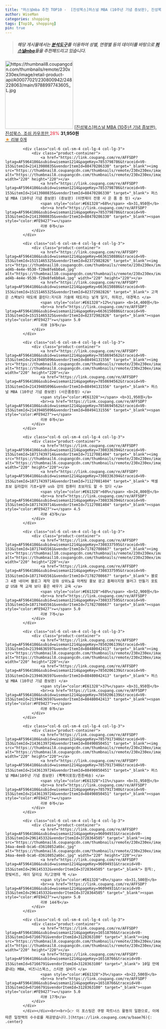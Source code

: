 ```yaml
---
title: "퍼스널mba 추천 TOP10 -  [진성북스]퍼스널 MBA (10주년 기념 증보판), 진성북스, 조쉬 카우프만 "
author: WiseMan
categories: shopping
tags: [Top10, shopping]
pin: true
---
```


> ##### 해당 게시물에서는 [**분석도구**](https://itemscout.io/)를 이용하여 **성별**, **연령별** 등의 데이터를 바탕으로 [**퍼스널mba**](https://link.coupang.com/a/baae76)들을 추천해드리고 있습니다.
<div class="container"><div class="row">
            <div class="col-6 col-sm-4 col-lg-4 col-lg-3">
                <div class="product-container">
                    <a href="https://link.coupang.com/re/AFFSDP?lptag=AF5964186&subid=wiseman1214&pageKey=7849570203&traceid=V0-153&itemId=21391881222&vendorItemId=88468375333" target="_blank"><img src="https://thumbnail8.coupangcdn.com/thumbnails/remote/230x230ex/image/retail-product-api/A00077021/230800942/248228063/main/9788997743605_L.jpg" alt="https://thumbnail8.coupangcdn.com/thumbnails/remote/230x230ex/image/retail-product-api/A00077021/230800942/248228063/main/9788997743605_L.jpg" width="220" height="220"></a>
                    <a href="https://link.coupang.com/re/AFFSDP?lptag=AF5964186&subid=wiseman1214&pageKey=7849570203&traceid=V0-153&itemId=21391881222&vendorItemId=88468375333" target="_blank"> [진성북스]퍼스널 MBA (10주년 기념 증보판), 진성북스, 조쉬 카우프만 </a>
                    <span style="color:#E61328">28%</span> <b>31,950원</b>
                    <br><a href="https://link.coupang.com/re/AFFSDP?lptag=AF5964186&subid=wiseman1214&pageKey=7849570203&traceid=V0-153&itemId=21391881222&vendorItemId=88468375333" target="_blank"><span style="color:#FE9427">★</span> 
                    리뷰 0개</a>
                </div>
            </div>
            
            <div class="col-6 col-sm-4 col-lg-4 col-lg-3">
                <div class="product-container">
                    <a href="https://link.coupang.com/re/AFFSDP?lptag=AF5964186&subid=wiseman1214&pageKey=7853798786&traceid=V0-153&itemId=21413980835&vendorItemId=88470286330" target="_blank"><img src="https://thumbnail8.coupangcdn.com/thumbnails/remote/230x230ex/image/vendor_inventory/ba86/c3a0f1e4771ce87c1ab117e36aefdab0b7e730d28d339549b89243058d9d.jpg" alt="https://thumbnail8.coupangcdn.com/thumbnails/remote/230x230ex/image/vendor_inventory/ba86/c3a0f1e4771ce87c1ab117e36aefdab0b7e730d28d339549b89243058d9d.jpg" width="220" height="220"></a>
                    <a href="https://link.coupang.com/re/AFFSDP?lptag=AF5964186&subid=wiseman1214&pageKey=7853798786&traceid=V0-153&itemId=21413980835&vendorItemId=88470286330" target="_blank"> 퍼스널 MBA (10주년 기념 증보판) (증보판) (이엔제이 전용 사 은 품 증 정) </a>
                    <span style="color:#E61328">68%</span> <b>31,950원</b>
                    <br><a href="https://link.coupang.com/re/AFFSDP?lptag=AF5964186&subid=wiseman1214&pageKey=7853798786&traceid=V0-153&itemId=21413980835&vendorItemId=88470286330" target="_blank"><span style="color:#FE9427">★</span> 
                    리뷰 0개</a>
                </div>
            </div>
            
            <div class="col-6 col-sm-4 col-lg-4 col-lg-3">
                <div class="product-container">
                    <a href="https://link.coupang.com/re/AFFSDP?lptag=AF5964186&subid=wiseman1214&pageKey=6636150886&traceid=V0-153&itemId=15151465325&vendorItemId=82372982826" target="_blank"><img src="https://thumbnail10.coupangcdn.com/thumbnails/remote/230x230ex/image/retail/images/2022/07/11/12/6/0313bf98-ad4b-4e4e-9530-f28e8fe6b0a4.jpg" alt="https://thumbnail10.coupangcdn.com/thumbnails/remote/230x230ex/image/retail/images/2022/07/11/12/6/0313bf98-ad4b-4e4e-9530-f28e8fe6b0a4.jpg" width="220" height="220"></a>
                    <a href="https://link.coupang.com/re/AFFSDP?lptag=AF5964186&subid=wiseman1214&pageKey=6636150886&traceid=V0-153&itemId=15151465325&vendorItemId=82372982826" target="_blank"> 고객은 스펙보다 태도에 끌린다:지식과 기술에 태도라는 날개 달기, 하희선, 대경북스 </a>
                    <span style="color:#E61328">12%</span> <b>14,400원</b>
                    <br><a href="https://link.coupang.com/re/AFFSDP?lptag=AF5964186&subid=wiseman1214&pageKey=6636150886&traceid=V0-153&itemId=15151465325&vendorItemId=82372982826" target="_blank"><span style="color:#FE9427">★</span> 5.0
                    리뷰 19개</a>
                </div>
            </div>
            
            <div class="col-6 col-sm-4 col-lg-4 col-lg-3">
                <div class="product-container">
                    <a href="https://link.coupang.com/re/AFFSDP?lptag=AF5964186&subid=wiseman1214&pageKey=7858694562&traceid=V0-153&itemId=21439485096&vendorItemId=88494131556" target="_blank"><img src="https://thumbnail8.coupangcdn.com/thumbnails/remote/230x230ex/image/vendor_inventory/ba86/c3a0f1e4771ce87c1ab117e36aefdab0b7e730d28d339549b89243058d9d.jpg" alt="https://thumbnail8.coupangcdn.com/thumbnails/remote/230x230ex/image/vendor_inventory/ba86/c3a0f1e4771ce87c1ab117e36aefdab0b7e730d28d339549b89243058d9d.jpg" width="220" height="220"></a>
                    <a href="https://link.coupang.com/re/AFFSDP?lptag=AF5964186&subid=wiseman1214&pageKey=7858694562&traceid=V0-153&itemId=21439485096&vendorItemId=88494131556" target="_blank"> 퍼스널 MBA (10주년 기념 증보판) (사은품증정) </a>
                    <span style="color:#E61328"></span> <b>31,950원</b>
                    <br><a href="https://link.coupang.com/re/AFFSDP?lptag=AF5964186&subid=wiseman1214&pageKey=7858694562&traceid=V0-153&itemId=21439485096&vendorItemId=88494131556" target="_blank"><span style="color:#FE9427">★</span> 
                    리뷰 0개</a>
                </div>
            </div>
            
            <div class="col-6 col-sm-4 col-lg-4 col-lg-3">
                <div class="product-container">
                    <a href="https://link.coupang.com/re/AFFSDP?lptag=AF5964186&subid=wiseman1214&pageKey=7308336394&traceid=V0-153&itemId=18717439714&vendorItemId=71127081404" target="_blank"><img src="https://thumbnail6.coupangcdn.com/thumbnails/remote/230x230ex/image/vendor_inventory/01ff/35185b607c13ad9d2ebfdb37cbd606a28e1f080be06a65dc08146776c683.jpg" alt="https://thumbnail6.coupangcdn.com/thumbnails/remote/230x230ex/image/vendor_inventory/01ff/35185b607c13ad9d2ebfdb37cbd606a28e1f080be06a65dc08146776c683.jpg" width="220" height="220"></a>
                    <a href="https://link.coupang.com/re/AFFSDP?lptag=AF5964186&subid=wiseman1214&pageKey=7308336394&traceid=V0-153&itemId=18717439714&vendorItemId=71127081404" target="_blank"> 엑셀 초보 길라잡이 기초+실무 usb 강의 컴퓨터 초보자도 할 수 있다 </a>
                    <span style="color:#E61328">60%</span> <b>24,800원</b>
                    <br><a href="https://link.coupang.com/re/AFFSDP?lptag=AF5964186&subid=wiseman1214&pageKey=7308336394&traceid=V0-153&itemId=18717439714&vendorItemId=71127081404" target="_blank"><span style="color:#FE9427">★</span> 4.5
                    리뷰 43개</a>
                </div>
            </div>
            
            <div class="col-6 col-sm-4 col-lg-4 col-lg-3">
                <div class="product-container">
                    <a href="https://link.coupang.com/re/AFFSDP?lptag=AF5964186&subid=wiseman1214&pageKey=7308337595&traceid=V0-153&itemId=18717445561&vendorItemId=71782708667" target="_blank"><img src="https://thumbnail10.coupangcdn.com/thumbnails/remote/230x230ex/image/vendor_inventory/57fb/a139ffc6db132548718240a81f548e2431112b03b8cdefd40188fdee0ed5.jpg" alt="https://thumbnail10.coupangcdn.com/thumbnails/remote/230x230ex/image/vendor_inventory/57fb/a139ffc6db132548718240a81f548e2431112b03b8cdefd40188fdee0ed5.jpg" width="220" height="220"></a>
                    <a href="https://link.coupang.com/re/AFFSDP?lptag=AF5964186&subid=wiseman1214&pageKey=7308337595&traceid=V0-153&itemId=18717445561&vendorItemId=71782708667" target="_blank"> 블로그 4종 네이버 블로그 제작 강좌 상위노출 마케팅 홍보 광고 홈페이지형 블러그 만들기 포토샵 USB 책 교재 보다 좋은 배우기 교육 </a>
                    <span style="color:#E61328">68%</span> <b>52,900원</b>
                    <br><a href="https://link.coupang.com/re/AFFSDP?lptag=AF5964186&subid=wiseman1214&pageKey=7308337595&traceid=V0-153&itemId=18717445561&vendorItemId=71782708667" target="_blank"><span style="color:#FE9427">★</span> 5.0
                    리뷰 7개</a>
                </div>
            </div>
            
            <div class="col-6 col-sm-4 col-lg-4 col-lg-3">
                <div class="product-container">
                    <a href="https://link.coupang.com/re/AFFSDP?lptag=AF5964186&subid=wiseman1214&pageKey=7850206139&traceid=V0-153&itemId=21394636597&vendorItemId=88480042413" target="_blank"><img src="https://thumbnail8.coupangcdn.com/thumbnails/remote/230x230ex/image/vendor_inventory/f223/11ef4ac3fb258d19811adf4edf7f197e6b1e5c0ce518ee251b02e9a91c40.jpg" alt="https://thumbnail8.coupangcdn.com/thumbnails/remote/230x230ex/image/vendor_inventory/f223/11ef4ac3fb258d19811adf4edf7f197e6b1e5c0ce518ee251b02e9a91c40.jpg" width="220" height="220"></a>
                    <a href="https://link.coupang.com/re/AFFSDP?lptag=AF5964186&subid=wiseman1214&pageKey=7850206139&traceid=V0-153&itemId=21394636597&vendorItemId=88480042413" target="_blank"> 퍼스널 MBA (10주년 기념 증보판) </a>
                    <span style="color:#E61328">37%</span> <b>31,950원</b>
                    <br><a href="https://link.coupang.com/re/AFFSDP?lptag=AF5964186&subid=wiseman1214&pageKey=7850206139&traceid=V0-153&itemId=21394636597&vendorItemId=88480042413" target="_blank"><span style="color:#FE9427">★</span> 
                    리뷰 0개</a>
                </div>
            </div>
            
            <div class="col-6 col-sm-4 col-lg-4 col-lg-3">
                <div class="product-container">
                    <a href="https://link.coupang.com/re/AFFSDP?lptag=AF5964186&subid=wiseman1214&pageKey=7857917340&traceid=V0-153&itemId=21436139724&vendorItemId=88490850451" target="_blank"><img src="https://thumbnail8.coupangcdn.com/thumbnails/remote/230x230ex/image/vendor_inventory/8d74/5ac0f9eed0ef5d16c92d55068b791a9e91eec2979bdbf0d1ba761f8c8da2.png" alt="https://thumbnail8.coupangcdn.com/thumbnails/remote/230x230ex/image/vendor_inventory/8d74/5ac0f9eed0ef5d16c92d55068b791a9e91eec2979bdbf0d1ba761f8c8da2.png" width="220" height="220"></a>
                    <a href="https://link.coupang.com/re/AFFSDP?lptag=AF5964186&subid=wiseman1214&pageKey=7857917340&traceid=V0-153&itemId=21436139724&vendorItemId=88490850451" target="_blank"> 퍼스널 MBA(10주년 기념 증보판) (뽁뾱이포장/튼튼배송) </a>
                    <span style="color:#E61328">11%</span> <b>31,950원</b>
                    <br><a href="https://link.coupang.com/re/AFFSDP?lptag=AF5964186&subid=wiseman1214&pageKey=7857917340&traceid=V0-153&itemId=21436139724&vendorItemId=88490850451" target="_blank"><span style="color:#FE9427">★</span> 
                    리뷰 0개</a>
                </div>
            </div>
            
            <div class="col-6 col-sm-4 col-lg-4 col-lg-3">
                <div class="product-container">
                    <a href="https://link.coupang.com/re/AFFSDP?lptag=AF5964186&subid=wiseman1214&pageKey=96094931&traceid=V0-153&itemId=296145332&vendorItemId=3728364505" target="_blank"><img src="https://thumbnail6.coupangcdn.com/thumbnails/remote/230x230ex/image/retail/images/2018/05/30/8/8/5b0a835b-34aa-4ee8-bca6-d3610852a6bc.jpg" alt="https://thumbnail6.coupangcdn.com/thumbnails/remote/230x230ex/image/retail/images/2018/05/30/8/8/5b0a835b-34aa-4ee8-bca6-d3610852a6bc.jpg" width="220" height="220"></a>
                    <a href="https://link.coupang.com/re/AFFSDP?lptag=AF5964186&subid=wiseman1214&pageKey=96094931&traceid=V0-153&itemId=296145332&vendorItemId=3728364505" target="_blank"> 원칙:, 한빛비즈, 레이 달리오 저/고영태 역 </a>
                    <span style="color:#E61328">8%</span> <b>31,500원</b>
                    <br><a href="https://link.coupang.com/re/AFFSDP?lptag=AF5964186&subid=wiseman1214&pageKey=96094931&traceid=V0-153&itemId=296145332&vendorItemId=3728364505" target="_blank"><span style="color:#FE9427">★</span> 5.0
                    리뷰 144개</a>
                </div>
            </div>
            
            <div class="col-6 col-sm-4 col-lg-4 col-lg-3">
                <div class="product-container">
                    <a href="https://link.coupang.com/re/AFFSDP?lptag=AF5964186&subid=wiseman1214&pageKey=16518766&traceid=V0-153&itemId=67166791&vendorItemId=3128363100" target="_blank"><img src="https://thumbnail8.coupangcdn.com/thumbnails/remote/230x230ex/image/vendor_inventory/a8dc/5753c378cf07211f5affbb0034fd43610819abf947b52177820e84d26259.jpg" alt="https://thumbnail8.coupangcdn.com/thumbnails/remote/230x230ex/image/vendor_inventory/a8dc/5753c378cf07211f5affbb0034fd43610819abf947b52177820e84d26259.jpg" width="220" height="220"></a>
                    <a href="https://link.coupang.com/re/AFFSDP?lptag=AF5964186&subid=wiseman1214&pageKey=16518766&traceid=V0-153&itemId=67166791&vendorItemId=3128363100" target="_blank"> 10일 만에 끝내는 MBA, 비즈니스북스, 스티븐 실비거 </a>
                    <span style="color:#E61328">3%</span> <b>22,500원</b>
                    <br><a href="https://link.coupang.com/re/AFFSDP?lptag=AF5964186&subid=wiseman1214&pageKey=16518766&traceid=V0-153&itemId=67166791&vendorItemId=3128363100" target="_blank"><span style="color:#FE9427">★</span> 5.0
                    리뷰 17개</a>
                </div>
            </div>
            </div></div><br><br>[👉 이 포스팅은 쿠팡 파트너스 활동의 일환으로, 이에 따른 일정액의 수수료를 제공받습니다.](https://link.coupang.com/a/baae76){: .center}